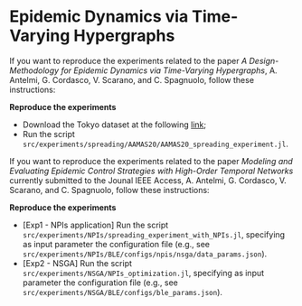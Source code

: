 # Epidemic Dynamics via Time-Varying Hypergraphs

If you want to reproduce the experiments related to the paper *A Design-Methodology for Epidemic Dynamics via Time-Varying Hypergraphs*, A. Antelmi, G. Cordasco, V. Scarano, and C. Spagnuolo, follow these instructions:

**Reproduce the experiments**
* Download the Tokyo dataset at the following [link](https://sites.google.com/site/yangdingqi/home/foursquare-dataset?authuser=0);
* Run the script `src/experiments/spreading/AAMAS20/AAMAS20_spreading_experiment.jl`.


If you want to reproduce the experiments related to the paper *Modeling and Evaluating Epidemic Control Strategies with High-Order Temporal Networks* currently submitted to the Jounal IEEE Access, A. Antelmi, G. Cordasco, V. Scarano, and C. Spagnuolo, follow these instructions:

**Reproduce the experiments**
* [Exp1 - NPIs application] Run the script `src/experiments/NPIs/spreading_experiment_with_NPIs.jl`, specifying as input parameter the configuration file (e.g., see `src/experiments/NPIs/BLE/configs/npis/nsga/data_params.json`).
* [Exp2 - NSGA] Run the script `src/experiments/NSGA/NPIs_optimization.jl`, specifying as input parameter the configuration file (e.g., see `src/experiments/NSGA/BLE/configs/ble_params.json`).

